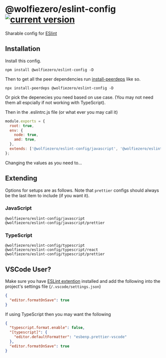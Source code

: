 # @wolfiezero/eslint-config [![current version](https://img.shields.io/npm/v/@wolfiezero/eslint-config.svg?style=flat-square)][projectnpm]

Sharable config for [ESlint][eslint]

## Installation

Install this config.

```
npm install @wolfiezero/eslint-config -D
```

Then to get all the peer dependencies run [install-peerdeps][ipeerdeps] like so.

```
npx install-peerdeps @wolfiezero/eslint-config -D
```

Or pick the depenecies you need based on use case. (You may not need them all
espcially if not working with TypeScript).

Then in the .eslintrc.js file (or what ever you may call it)

```js
module.exports = {
  root: true,
  env: {
    node: true,
    amd: true,
  },
  extends: ['@wolfiezero/eslint-config/javascript', '@wolfiezero/eslint-config/javascript/prettier'],
};
```

Changing the values as you need to...

## Extending

Options for setups are as follows. Note that `prettier` configs should always be
the last item to include (if you want it).

### JavaScript

```
@wolfiezero/eslint-config/javascript
@wolfiezero/eslint-config/javascript/prettier
```

### TypeScript

```
@wolfiezero/eslint-config/typescript
@wolfiezero/eslint-config/typescript/react
@wolfiezero/eslint-config/typescript/prettier
```

## VSCode User?

Make sure you have [ESLint extention][eslintvscode] installed and add the
following into the project's settings file (`/.vscode/settings.json`)

```json
{
  "editor.formatOnSave": true
}
```

If using TypeScript then you may want the following

```json
{
  "typescript.format.enable": false,
  "[typescript]": {
    "editor.defaultFormatter": "esbenp.prettier-vscode"
  },
  "editor.formatOnSave": true
}
```

[projectnpm]: https://www.npmjs.com/package/@wolfiezero/eslint-config
[eslint]: https://eslint.org/
[eslintptions]: https://eslint.org/docs/user-guide/configuring/
[eslintvscode]: https://marketplace.visualstudio.com/items?itemName=dbaeumer.vscode-eslint
[ipeerdeps]: https://www.npmjs.com/package/install-peerdeps
